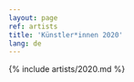 ```yaml
---
layout: page
ref: artists
title: 'Künstler*innen 2020'
lang: de
---
```


{% include artists/2020.md %}
